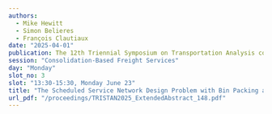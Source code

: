 ```yaml
---
authors:
  - Mike Hewitt
  - Simon Belieres
  - François Clautiaux
date: "2025-04-01"
publication: The 12th Triennial Symposium on Transportation Analysis conference
session: "Consolidation-Based Freight Services"
day: "Monday"
slot_no: 3
slot: "13:30-15:30, Monday June 23"
title: "The Scheduled Service Network Design Problem with Bin Packing and Heterogenous Fleets"
url_pdf: "/proceedings/TRISTAN2025_ExtendedAbstract_148.pdf"
---
```

